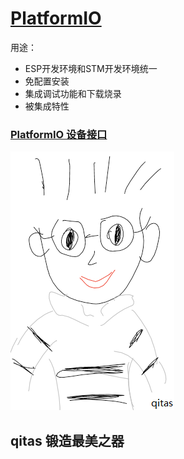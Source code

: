 ﻿# [PlatformIO](https://github.com/Qitas/PlatformIO) 

用途：

* ESP开发环境和STM开发环境统一
* 免配置安装
* 集成调试功能和下载烧录
* 被集成特性

### [PlatformIO 设备接口](device) 

[![sites](qitas/qitas.png)](http://www.qitas.cn)
## qitas 锻造最美之器
